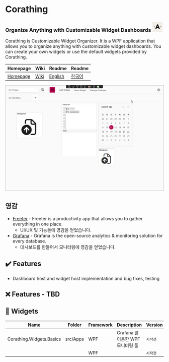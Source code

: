# Corathing 
### Organize Anything with Customizable Widget Dashboards <img src="docs/images/logo_256.png" alt="drawing" width="32"/> 

Corathing is Customizable Widget Organizer. It is a WPF application that allows you to organize anything with customizable widget dashboards. You can create your own widgets or use the default widgets provided by Corathing.

| Homepage |  Wiki |Readme | Readme |
| --- | --- | --- | --- |
|  [Homepage](https://corathing.com) | [Wiki](https://github.com/dogzz9445/Corathing/wiki/Home) | [English](README.md) | [한국어](README_KR.md) | 

![sample](docs/images/version0.0.9.gif)

## 영감
- [Freeter](https://github.com/FreeterApp/Freeter) - Freeter is a productivity app that allows you to gather everything in one place.
  - UI/UX 및 기능들에 영감을 얻었습니다.
- [Grafana](https://grafana.com/) - Grafana is the open-source analytics & monitoring solution for every database.
  - 대시보드를 만들어서 모니터링에 영감을 얻었습니다.

✔️ Features
-
- Dashboard host and widget host implementation and bug fixes, testing

❌ Features - TBD
- 



📁 Widgets
-
| Name| Folder |Framework | Description | Version
| --- | --- | --- | --- | --- |
| Corathing.Widgets.Basics | src/Apps | WPF | Grafana 를 이용한 WPF 모니터링 툴 | ```시작전```
|  |  | WPF |  | ```시작전```
